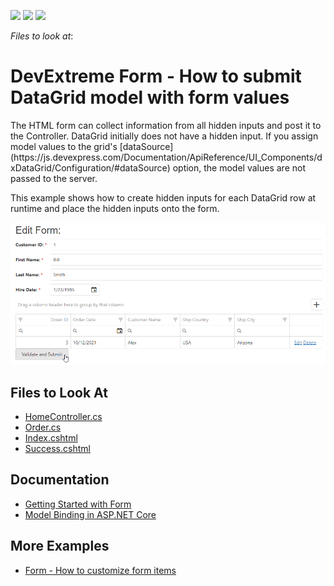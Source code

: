 <!-- default badges list -->
![](https://img.shields.io/endpoint?url=https://codecentral.devexpress.com/api/v1/VersionRange/128583361/17.2.4%2B)
[![](https://img.shields.io/badge/Open_in_DevExpress_Support_Center-FF7200?style=flat-square&logo=DevExpress&logoColor=white)](https://supportcenter.devexpress.com/ticket/details/T590924)
[![](https://img.shields.io/badge/📖_How_to_use_DevExpress_Examples-e9f6fc?style=flat-square)](https://docs.devexpress.com/GeneralInformation/403183)
<!-- default badges end -->
<!-- default file list -->
*Files to look at*:


<!-- default file list end -->
# DevExtreme Form - How to submit DataGrid model with form values


<p>The HTML form can collect information from all hidden inputs and post it to the Controller. DataGrid initially does not have a hidden input. If you assign model values to the grid's [dataSource](https://js.devexpress.com/Documentation/ApiReference/UI_Components/dxDataGrid/Configuration/#dataSource) option, the model values are not passed to the server. 

This example shows how to create hidden inputs for each DataGrid row at runtime and place the hidden inputs onto the form. 

![grid-model](submit-grid-model-with-form.png)

## Files to Look At

- [HomeController.cs](./MVC/dxSampleT590924/Controllers/HomeController.cs)
- [Order.cs](./MVC/dxSampleT590924/Models/Order.cs) 
- [Index.cshtml](./MVC/dxSampleT590924/Views/Home/Index.cshtml)
- [Success.cshtml](./MVC/dxSampleT590924/Views/Home/Success.cshtml)

## Documentation

- [Getting Started with Form](https://js.devexpress.com/Documentation/Guide/UI_Components/Form/Getting_Started_with_Form/)
- [Model Binding in ASP.NET Core](https://www.red-gate.com/simple-talk/dotnet/asp-net/model-binding-asp-net-core/)


## More Examples

- [Form - How to customize form items](https://github.com/DevExpress-Examples/Form-Custom-items)
